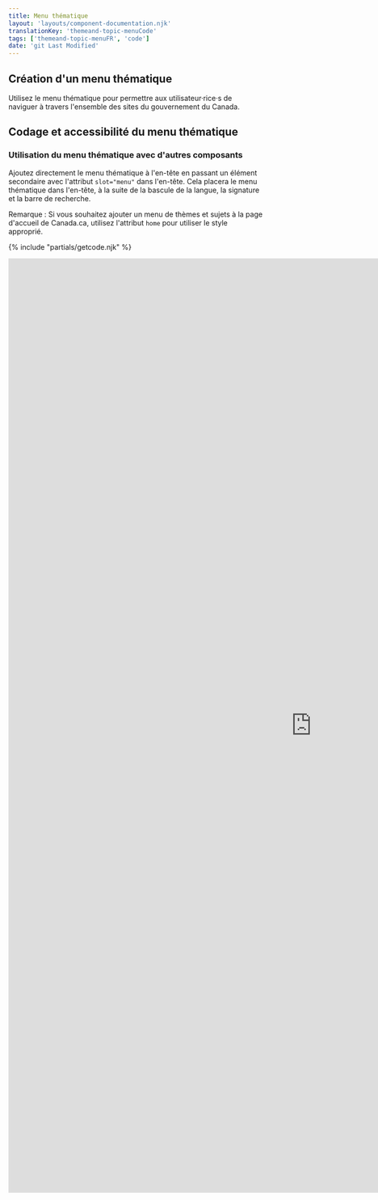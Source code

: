 ```yaml
---
title: Menu thématique
layout: 'layouts/component-documentation.njk'
translationKey: 'themeand-topic-menuCode'
tags: ['themeand-topic-menuFR', 'code']
date: 'git Last Modified'
---
```


## Création d'un menu thématique

Utilisez le menu thématique pour permettre aux utilisateur·rice·s de naviguer à travers l'ensemble des sites du gouvernement du Canada.

## Codage et accessibilité du menu thématique

### Utilisation du menu thématique avec d'autres composants

Ajoutez directement le menu thématique à l'<gcds-link href="{{ links.header }}">en-tête</gcds-link> en passant un élément secondaire avec l'attribut `slot="menu"` dans l'en-tête. Cela placera le menu thématique dans l'en-tête, à la suite de la bascule de la langue, la signature et la barre de recherche.

Remarque : Si vous souhaitez ajouter un menu de thèmes et sujets à la page d'accueil de Canada.ca, utilisez l'attribut `home` pour utiliser le style approprié.

{% include "partials/getcode.njk" %}

<iframe
  title="Survol des propriétés et des évènements relatifs à gcds-topic-menu."
  src="https://cds-snc.github.io/gcds-components/iframe.html?viewMode=docs&demo=true&singleStory=true&id=components-theme-and-topic-menu--events-properties&lang=fr"
  width="1200"
  height="1850"
  style="display: block; margin: 0 auto;"
  frameBorder="0"
  allow="clipboard-write"
></iframe>
